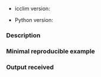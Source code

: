 <!--
If you have encountered a problem while using icclim or you would like to suggest a change,
please follow the structure below to describe your request.
-->

* icclim version:
<!-- import icclim; print(icclim.__version__) -->
* Python version:
<!-- import sys; print(sys.version) -->

### Description
<!--
Describe your issue or the feature requested.
Mandatory.
-->

### Minimal reproducible example
<!--
In case of a bug, please fill this with the code producing the bug.
Optional for feature request or question.
-->

### Output received
<!--
If the code produces an error, please put here the full stack-trace.
Optional for feature request or question.
-->
